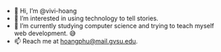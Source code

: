 - 👋 Hi, I’m @vivi-hoang
- 👀 I’m interested in using technology to tell stories.
- 🌱 I’m currently studying computer science and trying to teach myself web development. 😅
- 📫 Reach me at hoangphu@mail.gvsu.edu.

<!---
vivi-hoang/vivi-hoang is a ✨ special ✨ repository because its `README.md` (this file) appears on your GitHub profile.
You can click the Preview link to take a look at your changes.
--->
